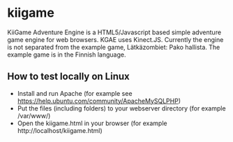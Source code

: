kiigame
=======

KiiGame Adventure Engine is a HTML5/Javascript based simple adventure game engine for web browsers. KGAE uses Kinect.JS. Currently the engine is not separated from the example game, Lätkäzombiet: Pako hallista. The example game is in the Finnish language.

How to test locally on Linux
----------------------------
 * Install and run Apache (for example see https://help.ubuntu.com/community/ApacheMySQLPHP)
 * Put the files (including folders) to your webserver directory (for example /var/www/)
 * Open the kiigame.html in your browser (for example http://localhost/kiigame.html)
